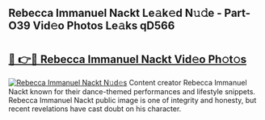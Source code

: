 ## Rebecca Immanuel Nackt Le𝚊k𝚎d N𝚞𝚍e - Part-O39 Vid𝚎o Photos Le𝚊ks qD566

# <h2><a href="http://fb7xagy.evod.top/?m=Rebecca+Immanuel+Nackt">🔗 👉🔴 Rebecca Immanuel Nackt Vid𝚎o Ph𝚘t𝚘s</a></h2>

[![Rebecca Immanuel Nackt N𝚞d𝚎s](https://i.imgur.com/8V9OHl7.gif)](http://fb7xagy.evod.top/?m=Rebecca+Immanuel+Nackt)
Content creator Rebecca Immanuel Nackt known for their dance-themed performances and lifestyle snippets. Rebecca Immanuel Nackt public image is one of integrity and honesty, but recent revelations have cast doubt on his character. 
